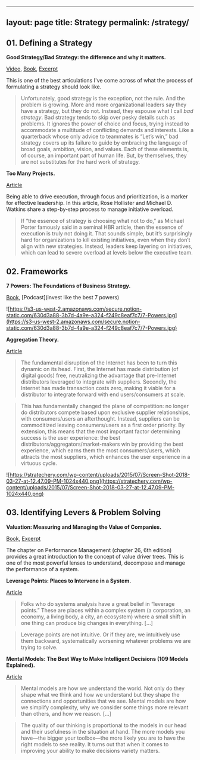 
---
layout: page
title: Strategy
permalink: /strategy/
---

## 01. Defining a Strategy

**Good Strategy/Bad Strategy: the difference and why it matters.**

[Video](https://www.youtube.com/watch?v=UZrTl16hZdk), [Book](http://goodbadstrategy.com), [Excerpt](http://goodbadstrategy.com/wp-content/downloads/GoodStrategyBadStrategy_Preview.pdf) 

This is one of the best articulations I've come across of what the process of formulating a strategy should look like.

> Unfortunately, good strategy is the exception, not the rule. And the problem is growing. More and more organizational leaders say they have a strategy, but they do not. Instead, they espouse what I call *bad strategy*. Bad strategy tends to skip over pesky details such as problems. It ignores the power of choice and focus, trying instead to accommodate a multitude of conflicting demands and interests. Like a quarterback whose only advice to teammates is “Let’s win,” bad strategy covers up its failure to guide by embracing the language of broad goals, ambition, vision, and values. Each of these elements is, of course, an important part of human life. But, by themselves, they are not substitutes for the hard work of strategy.

**Too Many Projects.**

[Article](https://hbr.org/2018/09/too-many-projects)

Being able to drive execution, through focus and prioritization, is a marker for effective leadership. In this article, Rose Hollister and Michael D. Watkins share a step-by-step process to manage initiative overload. 

> If “the essence of strategy is choosing what not to do,” as Michael Porter famously said in a seminal HBR article, then the essence of execution is truly not doing it. That sounds simple, but it’s surprisingly hard for organizations to kill existing initiatives, even when they don’t align with new strategies. Instead, leaders keep layering on initiatives, which can lead to severe overload at levels below the executive team.





## 02. Frameworks

**7 Powers: The Foundations of Business Strategy.**

[Book](https://www.amazon.com/7-Powers-Foundations-Business-Strategy/dp/0998116319), [Podcast](invest like the best 7 powers)

![https://s3-us-west-2.amazonaws.com/secure.notion-static.com/630d3a88-3b7d-4a9e-a324-f249c8eaf7c7/7-Powers.jpg](https://s3-us-west-2.amazonaws.com/secure.notion-static.com/630d3a88-3b7d-4a9e-a324-f249c8eaf7c7/7-Powers.jpg)

**Aggregation Theory.**

[Article](https://stratechery.com/aggregation-theory/)

> The fundamental disruption of the Internet has been to turn this dynamic on its head. First, the Internet has made distribution (of digital goods) free, neutralizing the advantage that pre-Internet distributors leveraged to integrate with suppliers. Secondly, the Internet has made transaction costs zero, making it viable for a distributor to integrate forward with end users/consumers at scale.

> This has fundamentally changed the plane of competition: no longer do distributors compete based upon exclusive supplier relationships, with consumers/users an afterthought. Instead, suppliers can be commoditized leaving consumers/users as a first order priority. By extension, this means that the most important factor determining success is the user experience: the best distributors/aggregators/market-makers win by providing the best experience, which earns them the most consumers/users, which attracts the most suppliers, which enhances the user experience in a virtuous cycle.

![https://stratechery.com/wp-content/uploads/2015/07/Screen-Shot-2018-03-27-at-12.47.09-PM-1024x440.png](https://stratechery.com/wp-content/uploads/2015/07/Screen-Shot-2018-03-27-at-12.47.09-PM-1024x440.png)

## 03. Identifying Levers & Problem Solving

**Valuation: Measuring and Managing the Value of Companies.**

[Book](https://www.amazon.com/Valuation-Measuring-Managing-Companies-Finance/dp/1119610885/), [Excerpt](https://www.mckinsey.com/business-functions/strategy-and-corporate-finance/our-insights/what-is-value-based-management)

The chapter on Performance Management (chapter 26, 6th edition) provides a great introduction to the concept of value driver trees. This is one of the most powerful lenses to understand, decompose and manage the performance of a system.

**Leverage Points: Places to Intervene in a System.**

[Article](http://donellameadows.org/archives/leverage-points-places-to-intervene-in-a-system/)

> Folks who do systems analysis have a great belief in “leverage points.” These are places within a complex system (a corporation, an economy, a living body, a city, an ecosystem) where a small shift in one thing can produce big changes in everything. […]

> Leverage points are not intuitive. Or if they are, we intuitively use them backward, systematically worsening whatever problems we are trying to solve.

**Mental Models: The Best Way to Make Intelligent Decisions (109 Models Explained).**

[Article](https://fs.blog/mental-models/)

> Mental models are how we understand the world. Not only do they shape what we think and how we understand but they shape the connections and opportunities that we see. Mental models are how we simplify complexity, why we consider some things more relevant than others, and how we reason. [...]

> The quality of our thinking is proportional to the models in our head and their usefulness in the situation at hand. The more models you have—the bigger your toolbox—the more likely you are to have the right models to see reality. It turns out that when it comes to improving your ability to make decisions variety matters.
